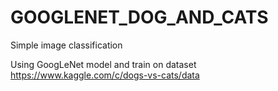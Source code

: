 # GOOGLENET_DOG_AND_CATS

Simple image classification

Using GoogLeNet model and train on dataset https://www.kaggle.com/c/dogs-vs-cats/data
